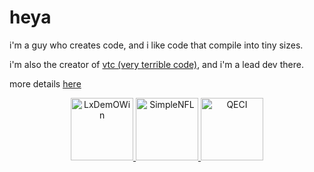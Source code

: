 # heya

i'm a guy who creates code, and i like code that compile into tiny sizes.

i'm also the creator of [vtc (very terrible code)](https://vtc.pipewarp.co.uk), and i'm a lead dev there.

more details [here](https://pipewarp.co.uk)

<p align="center">
  <a href="https://github.com/pipewarp/LxDemOWin">
  <img src="https://raw.githubusercontent.com/PipeWarp/LxDemOWin/main/brand/icon.png" alt="LxDemOWin" width="100" height="100"/>
  </a>
  <a href="https://github.com/pipewarp/SimpleNFL">
  <img src="https://raw.githubusercontent.com/PipeWarp/SimpleNFL/master/brand/icon.png" alt="SimpleNFL" width="100" height="100"/>
  </a>
  <a href="https://github.com/pipewarp/QECI">
  <img src="https://raw.githubusercontent.com/PipeWarp/QECI/master/brand/icon.png" alt="QECI" width="100" height="100"/>
  </a>
</p>
